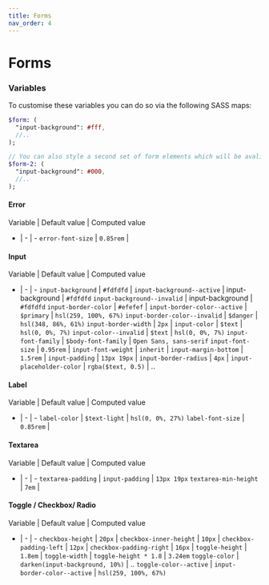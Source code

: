 ```yaml
---
title: Forms
nav_order: 4
---
```


# Forms

### Variables

To customise these variables you can do so via the following SASS maps:

```sass
$form: (
  "input-background": #fff,
  //..
);

// You can also style a second set of form elements which will be avalialble under the class `.form-2`
$form-2: (
  "input-background": #000,
  //..
);
```

#### Error

Variable | Default value | Computed value
- | - | -
`error-font-size` | `0.85rem` |

#### Input

Variable | Default value | Computed value
- | - | -
`input-background`            | `#fdfdfd`           |
`input-background--active`    | input-background    | `#fdfdfd`
`input-background--invalid`   | input-background    | `#fdfdfd`
`input-border-color`          | `#efefef`           |
`input-border-color--active`  | `$primary`          | `hsl(259, 100%, 67%)`
`input-border-color--invalid` | `$danger`           | `hsl(348, 86%, 61%)`
`input-border-width`          | `2px`               |
`input-color`                 | `$text`             | `hsl(0, 0%, 7%)`
`input-color--invalid`        | `$text`             | `hsl(0, 0%, 7%)`
`input-font-family`           | `$body-font-family` | `Open Sans, sans-serif`
`input-font-size`             | `0.95rem`           |
`input-font-weight`           | `inherit`           |
`input-margin-bottom`         | `1.5rem`            |
`input-padding`               | `13px 19px`         |
`input-border-radius`         | `4px`               |
`input-placeholder-color`     | `rgba($text, 0.5)`  | ..

#### Label

Variable | Default value | Computed value
- | - | -
`label-color`            | `$text-light` | `hsl(0, 0%, 27%)`
`label-font-size`        | `0.85rem` |

#### Textarea

Variable | Default value | Computed value
- | - | -
`textarea-padding`       | `input-padding` | `13px 19px`
`textarea-min-height`    | `7em` |

#### Toggle / Checkbox/ Radio

Variable | Default value | Computed value
- | - | -
`checkbox-height`        | `20px`                           |
`checkbox-inner-height`  | `10px`                           |
`checkbox-padding-left`  | `12px`                           |
`checkbox-padding-right` | `16px`                           |
`toggle-height`          | `1.8em`                          |
`toggle-width`           | `toggle-height * 1.8`            | `3.24em`
`toggle-color`           | `darken(input-background, 10%)`  | ..
`toggle-color--active`   | `input-border-color--active`     | `hsl(259, 100%, 67%)`
